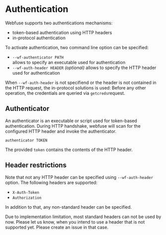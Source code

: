 # Authentication

Webfuse supports two authentications mechanisms:

- token-based authentication using HTTP headers
- in-protocol authentication

To activate authentication, two command line option can be specified:

- `--wf-authenticator PATH`  
  allows to specify an executable used for authentication
- `--wf-auth-header HEADER` _(optional)_
  allows to specify the HTTP header used for authentication

When `--wf-auth-header` is not specifiend or the header is not contained
in the HTTP request, the in-protocol solutions is used: Before any other
operation, the credentials are queried via `getcreds`request.

## Authenticator

An authenticator is an executable or script used for token-based
authentication. During HTTP handshake, webfuse will scan for the
configured HTTP header and invoke the authenticator.

    authenticator TOKEN

The provided `token` contains the contents of the HTTP header.

## Header restrictions

Note that not any HTTP header can be specified using `--wf-auth-header`
option. The following headers are supported:

- `X-Auth-Token`
- `Authorization`

In addition to that, any non-standard header can be specified.

Due to implementation limitation, most standard headers can not be used by now. Please let us know, when you intend to use a header that is not supported yet. Please create an issue in that case.
